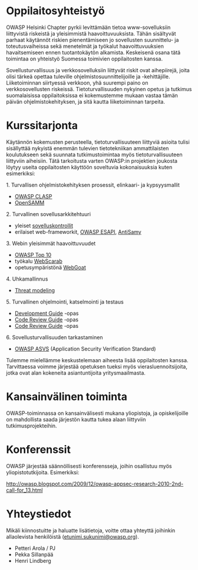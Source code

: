# Oppilaitosyhteistyö

OWASP Helsinki Chapter pyrkii levittämään tietoa www-sovelluksiin
liittyvistä riskeistä ja yleisimmistä haavoittuvuuksista. Tähän
sisältyvät parhaat käytännöt riskien pienentämiseen jo sovellusten
suunnittelu- ja toteutusvaiheissa sekä menetelmät ja työkalut
haavoittuvuuksien havaitsemiseen ennen tuotantokäytön alkamista.
Keskeisenä osana tätä toimintaa on yhteistyö Suomessa toimivien
oppilaitosten kanssa.

Sovellusturvallisuus ja verkkosovelluksiin liittyvät riskit ovat
aihepiirejä, joita olisi tärkeä opettaa tuleville
ohjelmistosuunnittelijoille ja -kehittäjille. Liiketoiminnan siirtyessä
verkkoon, yhä suurempi paino on verkkosovellusten riskeissä.
Tietoturvallisuuden nykyinen opetus ja tutkimus suomalaisissa
oppilaitoksissa ei kokemustemme mukaan vastaa tämän päivän
ohjelmistokehityksen, ja sitä kautta liiketoiminnan tarpeita.

# Kurssitarjonta

Käytännön kokemusten perusteella, tietoturvallisuuteen liittyviä asioita
tulisi sisällyttää nykyistä enemmän tulevien tietotekniikan
ammattilaisten koulutukseen sekä suunnata tutkimustoimintaa myös
tietoturvallisuuteen liittyviin aiheisiin. Tätä tarkoitusta varten
OWASP:in projektien joukosta löytyy useita oppilaitosten käyttöön
soveltuvia kokonaisuuksia kuten esimerkiksi:

1\. Turvallisen ohjelmistokehityksen prosessit, elinkaari- ja
kypsyysmallit

  - [OWASP CLASP](OWASP_CLASP_Project "wikilink")
  - [OpenSAMM](Software_Assurance_Maturity_Model "wikilink")

2\. Turvallinen sovellusarkkitehtuuri

  - yleiset [sovelluskontrollit](Control "wikilink")
  - erilaiset web-frameworkit, [OWASP
    ESAPI](OWASP_Enterprise_Security_API "wikilink"),
    [AntiSamy](OWASP_AntiSamy_Project "wikilink")

3\. Webin yleisimmät haavoittuvuudet

  - [OWASP Top 10](OWASP_Top_Ten_Project "wikilink")
  - työkalu [WebScarab](OWASP_WebScarab_Project "wikilink")
  - opetusympäristönä [WebGoat](OWASP_WebGoat_Project "wikilink")

4\. Uhkamallinnus

  - [Threat modeling](Threat_Risk_Modeling "wikilink")

5\. Turvallinen ohjelmointi, katselmointi ja testaus

  - [Development Guide](OWASP_Guide_Project "wikilink") -opas
  - [Code Review Guide](OWASP_Code_Review_Project "wikilink") -opas
  - [Code Review Guide](OWASP_Testing_Project "wikilink") -opas

6\. Sovellusturvallisuuden tarkastaminen

  - [OWASP
    ASVS](OWASP_Application_Security_Verification_Standard_Project "wikilink")
    (Application Security Verification Standard)

Tulemme mielellämme keskustelemaan aiheesta lisää oppilaitosten kanssa.
Tarvittaessa voimme järjestää opetuksen tueksi myös
vierasluennoitsijoita, jotka ovat alan kokeneita asiantuntijoita
yritysmaailmasta.

# Kansainvälinen toiminta

OWASP-toiminnassa on kansainvälisesti mukana yliopistoja, ja
opiskelijoille on mahdollista saada järjestön kautta tukea alaan
liittyviin tutkimusprojekteihin.

# Konferenssit

OWASP järjestää säännöllisesti konferensseja, joihin osallistuu myös
yliopistotutkijoita. Esimerkiksi:

<http://owasp.blogspot.com/2009/12/owasp-appsec-research-2010-2nd-call-for_13.html>

# Yhteystiedot

Mikäli kiinnostuitte ja haluatte lisätietoja, voitte ottaa yhteyttä
joihinkin allaolevista henkilöistä (etunimi.sukunimi@owasp.org).

  - Petteri Arola / PJ
  - Pekka Sillanpää
  - Henri Lindberg